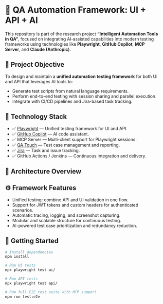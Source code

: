 # 🧪 QA Automation Framework: UI + API + AI

This repository is part of the research project **“Intelligent Automation Tools in QA”**, focused on integrating AI-assisted capabilities into modern testing frameworks using technologies like **Playwright**, **GitHub Copilot**, **MCP Server**, and **Claude (Anthropic)**.

## 🎯 Project Objective

To design and maintain a **unified automation testing framework** for both UI and API that leverages AI tools to:

- Generate test scripts from natural language requirements.
- Perform end-to-end testing with session sharing and parallel execution.
- Integrate with CI/CD pipelines and Jira-based task tracking.

## 🧩 Technology Stack

- ✅ [Playwright](https://playwright.dev/) — Unified testing framework for UI and API.
- ✅ [GitHub Copilot](https://github.com/features/copilot) — AI code assistant.
- ✅ MCP Server — Multi-client support for Playwright sessions.
- ✅ [QA Touch](https://www.qatouch.com/) — Test case management and reporting.
- ✅ [Jira](https://www.atlassian.com/software/jira) — Task and issue tracking.
- ✅ GitHub Actions / Jenkins — Continuous integration and delivery.

## 🧠 Architecture Overview


## ⚙️ Framework Features

- Unified testing: combine API and UI validation in one flow.
- Support for JWT tokens and custom headers for authenticated scenarios.
- Automatic tracing, logging, and screenshot capturing.
- Modular and scalable structure for continuous testing.
- AI-powered test case prioritization and redundancy reduction.

## 🚀 Getting Started

```bash
# Install dependencies
npm install

# Run UI tests
npx playwright test ui/

# Run API tests
npx playwright test api/

# Run full E2E test suite with MCP support
npm run test:e2e
